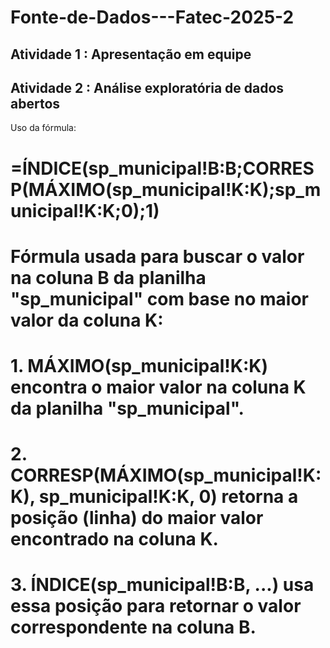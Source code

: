 # Fonte-de-Dados---Fatec-2025-2

## Atividade 1 : Apresentação em equipe

## Atividade 2 : Análise exploratória de dados abertos 
Uso da fórmula: 
# =ÍNDICE(sp_municipal!B:B;CORRESP(MÁXIMO(sp_municipal!K:K);sp_municipal!K:K;0);1)
# Fórmula usada para buscar o valor na coluna B da planilha "sp_municipal" com base no maior valor da coluna K:
# 1. MÁXIMO(sp_municipal!K:K) encontra o maior valor na coluna K da planilha "sp_municipal".
# 2. CORRESP(MÁXIMO(sp_municipal!K:K), sp_municipal!K:K, 0) retorna a posição (linha) do maior valor encontrado na coluna K.
# 3. ÍNDICE(sp_municipal!B:B, ...) usa essa posição para retornar o valor correspondente na coluna B.
